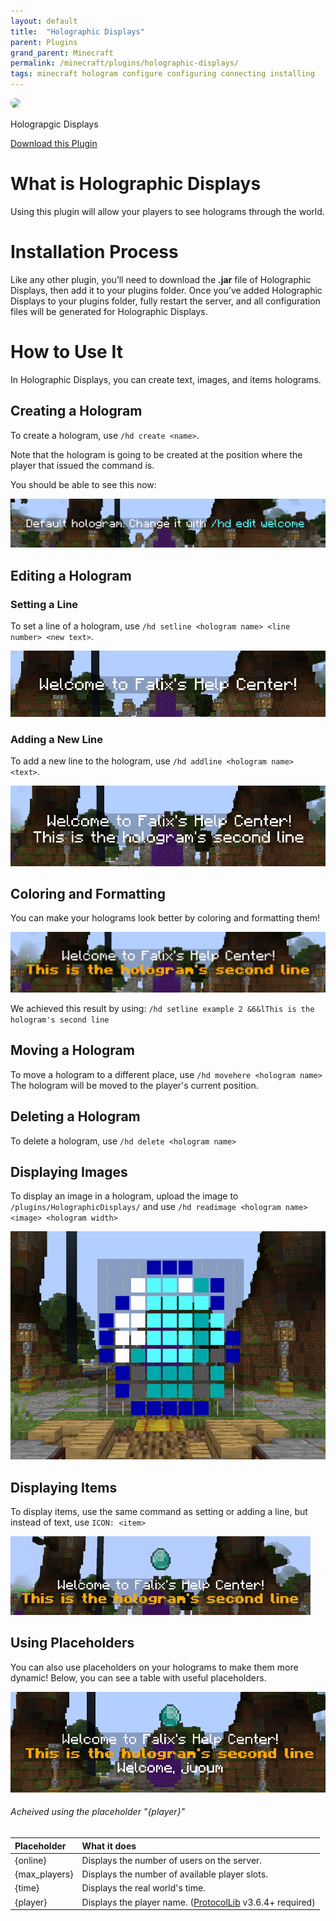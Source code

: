 ```yaml
---
layout: default
title:  "Holographic Displays"
parent: Plugins
grand_parent: Minecraft
permalink: /minecraft/plugins/holographic-displays/
tags: minecraft hologram configure configuring connecting installing
---
```


<div class="install-plugin">
    <img style="border-radius: 50px;" src="https://media.forgecdn.net/avatars/85/180/636200108824720524.png">
    <p>Holograpgic Displays</p>
    <a href="https://dev.bukkit.org/projects/holographic-displays">Download this Plugin</a>
</div>

# What is Holographic Displays
Using this plugin will allow your players to see holograms through the world.

# Installation Process

Like any other plugin, you’ll need to download the __.jar__ file of Holographic Displays, then add it to your plugins folder. Once you’ve added Holographic Displays to your plugins folder, fully restart the server, and all configuration files will be generated for Holographic Displays.

# How to Use It

In Holographic Displays, you can create text, images, and items holograms.

## Creating a Hologram

To create a hologram, use `/hd create <name>`.

Note that the hologram is going to be created at the position where the player that issued the command is. 

You should be able to see this now:

![image](../../../assets/images/posts/plugins/holographic-displays/default-hologram.png)

## Editing a Hologram

### Setting a Line

To set a line of a hologram, use `/hd setline <hologram name> <line number> <new text>`.

![image](../../../assets/images/posts/plugins/holographic-displays/set-line.png)

### Adding a New Line

To add a new line to the hologram, use `/hd addline <hologram name> <text>`.

![image](../../../assets/images/posts/plugins/holographic-displays/add-line.png)

## Coloring and Formatting

You can make your holograms look better by coloring and formatting them!

![image](../../../assets/images/posts/plugins/holographic-displays/coloring-and-formatting.png)

We achieved this result by using: `/hd setline example 2 &6&lThis is the hologram's second line`

## Moving a Hologram

To move a hologram to a different place, use `/hd movehere <hologram name>` The hologram will be moved to the player's current position.

## Deleting a Hologram

To delete a hologram, use `/hd delete <hologram name>`

## Displaying Images

To display an image in a hologram, upload the image to `/plugins/HolographicDisplays/` and use `/hd readimage <hologram name> <image> <hologram width>`

![image](../../../assets/images/posts/plugins/holographic-displays/displayed-image.png)

## Displaying Items

To display items, use the same command as setting or adding a line, but instead of text, use `ICON: <item>`

![image](../../../assets/images/posts/plugins/holographic-displays/floating-item.gif)

## Using Placeholders

You can also use placeholders on your holograms to make them more dynamic! Below, you can see a table with useful placeholders.

![image](../../../assets/images/posts/plugins/holographic-displays/placeholder.png)
###### Acheived using the placeholder "{player}"

| Placeholder        | What it does  |
|:-------------------|:--------------|
| {online}           | Displays the number of users on the server.       |
| {max_players}            | Displays the number of available player slots.       |
| {time}            | Displays the real world's time.       |
| {player}            | Displays the player name. ([ProtocolLib](https://www.spigotmc.org/resources/protocollib.1997/) v3.6.4+ required)       |
